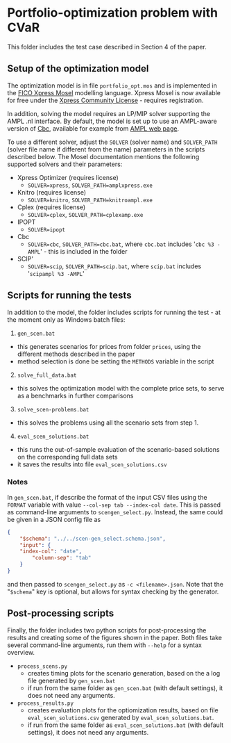 Portfolio-optimization problem with CVaR
========================================

This folder includes the test case described in Section 4 of the paper.

Setup of the optimization model
-------------------------------

The optimization model is in file `portfolio_opt.mos` and is implemented in the [FICO Xpress Mosel](https://community.fico.com/s/fico-xpress-mosel-mathematical) modelling language.
Xpress Mosel is now available for free under the [ Xpress Community License](https://content.fico.com/xpress-optimization-community-license) - requires registration.

In addition, solving the model requires an LP/MIP solver supporting the AMPL .nl interface.
By default, the model is set up to use an AMPL-aware version of [Cbc](https://github.com/coin-or/Cbc), available for example from [AMPL web page](https://ampl.com/products/solvers/open-source/#cbc).

To use a different solver, adjust the `SOLVER` (solver name) and `SOLVER_PATH` (solver file name if different from the name) parameters in the scripts described below.
The Mosel documentation mentions the following supported solvers and their parameters:

- Xpress Optimizer (requires license)
  - `SOLVER=xpress`, `SOLVER_PATH=amplxpress.exe`
- Knitro (requires license)
  - `SOLVER=knitro`, `SOLVER_PATH=knitroampl.exe`
- Cplex (requires license)
  - `SOLVER=cplex`, `SOLVER_PATH=cplexamp.exe`
- IPOPT
  - `SOLVER=ipopt`
- Cbc
  - `SOLVER=cbc`, `SOLVER_PATH=cbc.bat`, where `cbc.bat` includes '`cbc %3 -AMPL`' - this is included in the folder
- SCIP'
  - `SOLVER=scip`, `SOLVER_PATH=scip.bat`, where `scip.bat` includes '`scipampl %3 -AMPL`'
  

Scripts for running the tests
-----------------------------

In addition to the model, the folder includes scripts for running the test - at the moment only as Windows batch files:

1. `gen_scen.bat`
  - this generates scenarios for prices from folder `prices`, using the different methods described in the paper
  - method selection is done be setting the `METHODS` variable in the script
2. `solve_full_data.bat`
  - this solves the optimization model with the complete price sets, to serve as a benchmarks in further comparisons
3. `solve_scen-problems.bat`
  - this solves the problems using all the scenario sets from step 1.
4. `eval_scen_solutions.bat`
  - this runs the out-of-sample evaluation of the scenario-based solutions on the corresponding full data sets
  - it saves the results into file `eval_scen_solutions.csv`

### Notes

In `gen_scen.bat`, if describe the format of the input CSV files using the `FORMAT` variable with value `--col-sep tab --index-col date`.
This is passed as command-line arguments to `scengen_select.py`.
Instead, the same could be given in a JSON config file as 

```json
{
	"$schema": "../../scen-gen_select.schema.json",
	"input": {
    "index-col": "date",
		"column-sep": "tab"
	}
}
```
and then passed to `scengen_select.py` as `-c <filename>.json`.
Note that the "`$schema`" key is optional, but allows for syntax checking by the generator.


Post-processing scripts
-----------------------

Finally, the folder includes two python scripts for post-processing the results and creating some of the figures shown in the paper.
Both files take several command-line arguments, run them with `--help` for a syntax overview.

- `process_scens.py`
  - creates timing plots for the scenario generation, based on the a log file generated by `gen_scen.bat`
  - if run from the same folder as `gen_scen.bat` (with default settings), it does not need any arguments.
- `process_results.py`
  - creates evaluation plots for the optiomization results, based on file `eval_scen_solutions.csv` generated by `eval_scen_solutions.bat`.
  - if run from the same folder as `eval_scen_solutions.bat` (with default settings), it does not need any arguments.
